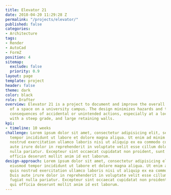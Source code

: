 ```yaml
---
title: Elevator 21
date: 2018-04-20 11:29:28 Z
permalink: "/projects/elevator/"
published: false
categories:
- Architecture
tags:
- Render
- AutoCad
- FormZ
position: 4
sitemap:
  exclude: false
  priority: 0.9
layout: page
template: project
header: false
theme: dark
color: black
role: Drafter
overview: Elevator 21 is a project to document and improve the overall accessibility
  of a space on a university campus. The design minimizes hazards and the adverse
  consequences of accidental or unintended actions, especially at a location on campus
  with a steep grade, and large retaining walls.
kpi:
- timeline: 10 weeks
challenge: Lorem ipsum dolor sit amet, consectetur adipisicing elit, sed do eiusmod
  tempor incididunt ut labore et dolore magna aliqua. Ut enim ad minim veniam, quis
  nostrud exercitation ullamco laboris nisi ut aliquip ex ea commodo consequat. Duis
  aute irure dolor in reprehenderit in voluptate velit esse cillum dolore eu fugiat
  nulla pariatur. Excepteur sint occaecat cupidatat non proident, sunt in culpa qui
  officia deserunt mollit anim id est laborum.
design-approach: Lorem ipsum dolor sit amet, consectetur adipisicing elit, sed do
  eiusmod tempor incididunt ut labore et dolore magna aliqua. Ut enim ad minim veniam,
  quis nostrud exercitation ullamco laboris nisi ut aliquip ex ea commodo consequat.
  Duis aute irure dolor in reprehenderit in voluptate velit esse cillum dolore eu
  fugiat nulla pariatur. Excepteur sint occaecat cupidatat non proident, sunt in culpa
  qui officia deserunt mollit anim id est laborum.
---
```



